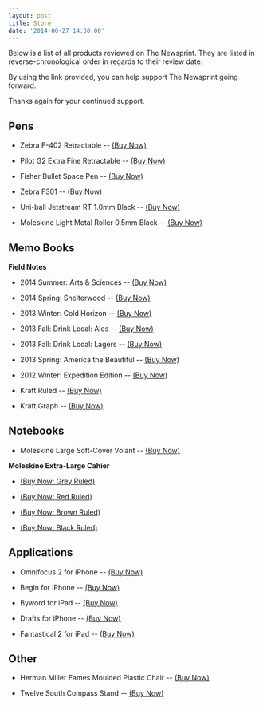```yaml
---
layout: post
title: Store
date: '2014-06-27 14:30:00'
---
```


Below is a list of all products reviewed on The Newsprint. They are listed in reverse-chronological order in regards to their review date.

By using the link provided, you can help support The Newsprint going forward. 

Thanks again for your continued support.

## Pens

* Zebra F-402 Retractable -- [(Buy Now)](http://www.amazon.com/gp/product/B004WOAJP6/ref=as_li_qf_sp_asin_il_tl?ie=UTF8&camp=1789&creative=9325&creativeASIN=B004WOAJP6&linkCode=as2&tag=thenews02-20&linkId=SA7LGDRFI43VSQKE)

* Pilot G2 Extra Fine Retractable -- [(Buy Now)](http://www.amazon.com/gp/product/B00006JNJ8/ref=as_li_qf_sp_asin_il_tl?ie=UTF8&amp;camp=1789&amp;creative=9325&amp;creativeASIN=B00006JNJ8&amp;linkCode=as2&amp;tag=thenews02-20&amp;linkId=4WLPS3ZHBE4T7HUM)

* Fisher Bullet Space Pen -- [(Buy Now)](http://www.amazon.com/gp/product/B000WGD13U/ref=as_li_qf_sp_asin_il_tl?ie=UTF8&camp=1789&creative=9325&creativeASIN=B000WGD13U&linkCode=as2&tag=thenews02-20&linkId=GIFMJBCQBPGC7FI5)

* Zebra F301 -- [(Buy Now)](http://www.amazon.com/gp/product/B001JT1ADW/ref=as_li_qf_sp_asin_il_tl?ie=UTF8&camp=1789&creative=9325&creativeASIN=B001JT1ADW&linkCode=as2&tag=thenews02-20)

* Uni-ball Jetstream RT 1.0mm Black -- [(Buy Now)](http://www.amazon.com/gp/product/B004E3KIQA/ref=as_li_qf_sp_asin_il_tl?ie=UTF8&camp=1789&creative=9325&creativeASIN=B004E3KIQA&linkCode=as2&tag=thenews02-20)

* Moleskine Light Metal Roller 0.5mm Black -- [(Buy Now)](http://www.amazon.com/gp/product/8866138037/ref=as_li_qf_sp_asin_il_tl?ie=UTF8&camp=1789&creative=9325&creativeASIN=8866138037&linkCode=as2&tag=thenews02-20)

## Memo Books

**Field Notes**

* 2014 Summer: Arts & Sciences -- [(Buy Now)](http://fieldnotesbrand.com/colors/artsandsciences/)

* 2014 Spring: Shelterwood -- [(Buy Now)](http://fieldnotesbrand.com/colors/shelterwood/)

* 2013 Winter: Cold Horizon -- [(Buy Now)](http://www.amazon.com/gp/product/B00GXDXRH6/ref=as_li_qf_sp_asin_il_tl?ie=UTF8&camp=1789&creative=9325&creativeASIN=B00GXDXRH6&linkCode=as2&tag=thenews02-20)

* 2013 Fall: Drink Local: Ales -- [(Buy Now)](http://www.amazon.com/gp/product/B00FG6L1WY/ref=as_li_qf_sp_asin_il_tl?ie=UTF8&camp=1789&creative=9325&creativeASIN=B00FG6L1WY&linkCode=as2&tag=thenews02-20)

* 2013 Fall: Drink Local: Lagers -- [(Buy Now)](http://www.amazon.com/gp/product/B00FG6PTD6/ref=as_li_qf_sp_asin_il_tl?ie=UTF8&camp=1789&creative=9325&creativeASIN=B00FG6PTD6&linkCode=as2&tag=thenews02-20)

* 2013 Spring: America the Beautiful -- [(Buy Now)](http://www.amazon.com/gp/product/B00C7BF5RI/ref=as_li_qf_sp_asin_il_tl?ie=UTF8&camp=1789&creative=9325&creativeASIN=B00C7BF5RI&linkCode=as2&tag=thenews02-20&linkId=RTLAMNUPRTSRMGO2)

* 2012 Winter: Expedition Edition -- [(Buy Now)](http://www.amazon.com/gp/product/B00AQO8Q88/ref=as_li_qf_sp_asin_il_tl?ie=UTF8&camp=1789&creative=9325&creativeASIN=B00AQO8Q88&linkCode=as2&tag=thenews02-20)

* Kraft Ruled -- [(Buy Now)](http://www.amazon.com/gp/product/B003QSS59Q/ref=as_li_qf_sp_asin_il_tl?ie=UTF8&camp=1789&creative=9325&creativeASIN=B003QSS59Q&linkCode=as2&tag=thenews02-20)

* Kraft Graph -- [(Buy Now)](http://www.amazon.com/gp/product/B006CQT2KU/ref=as_li_qf_sp_asin_il_tl?ie=UTF8&camp=1789&creative=9325&creativeASIN=B006CQT2KU&linkCode=as2&tag=thenews02-20)

## Notebooks

* Moleskine Large Soft-Cover Volant -- [(Buy Now)](http://www.amazon.com/gp/product/8862933398/ref=as_li_qf_sp_asin_il_tl?ie=UTF8&camp=1789&creative=9325&creativeASIN=8862933398&linkCode=as2&tag=thenews02-20&linkId=WQABFZJ6TNESWJOX)

**Moleskine Extra-Large Cahier**

* [(Buy Now: Grey Ruled)](http://www.amazon.com/gp/product/8866134260/ref=as_li_qf_sp_asin_il_tl?ie=UTF8&camp=1789&creative=9325&creativeASIN=8866134260&linkCode=as2&tag=thenews02-20)

* [(Buy Now: Red Ruled)](http://www.amazon.com/gp/product/8862931077/ref=as_li_qf_sp_asin_il_tl?ie=UTF8&camp=1789&creative=9325&creativeASIN=8862931077&linkCode=as2&tag=thenews02-20)

* [(Buy Now: Brown Ruled)](http://www.amazon.com/gp/product/8883705041/ref=as_li_qf_sp_asin_il_tl?ie=UTF8&camp=1789&creative=9325&creativeASIN=8883705041&linkCode=as2&tag=thenews02-20)

* [(Buy Now: Black Ruled)](http://www.amazon.com/gp/product/8883705017/ref=as_li_qf_sp_asin_il_tl?ie=UTF8&camp=1789&creative=9325&creativeASIN=8883705017&linkCode=as2&tag=thenews02-20)

## Applications

* Omnifocus 2 for iPhone -- [(Buy Now)](https://itunes.apple.com/ca/app/omnifocus-2-for-iphone/id690305341?mt=8&uo=4&at=1l3v5At)

* Begin for iPhone -- [(Buy Now)](https://itunes.apple.com/us/app/begin-your-daily-to-do-list/id687455038?mt=8&uo=4&at=1l3v5At)

* Byword for iPad -- [(Buy Now)](https://itunes.apple.com/us/app/byword/id482063361?mt=8&uo=4&at=1l3v5At)

* Drafts for iPhone -- [(Buy Now)](https://itunes.apple.com/us/app/drafts-quickly-capture-notes/id502385074?mt=8&uo=4&at=1l3v5At)

* Fantastical 2 for iPad -- [(Buy Now)](https://itunes.apple.com/us/app/fantastical-2-for-ipad-calendar/id830708155?mt=8&uo=4&at=1l3v5At)

## Other

* Herman Miller Eames Moulded Plastic Chair -- [(Buy Now)](http://store.hermanmiller.com/Products/Eames-Molded-Plastic-Side-Chair)

* Twelve South Compass Stand -- [(Buy Now)](http://www.amazon.com/gp/product/B00IF4OL44/ref=as_li_qf_sp_asin_il_tl?ie=UTF8&camp=1789&creative=9325&creativeASIN=B00IF4OL44&linkCode=as2&tag=thenews02-20)


